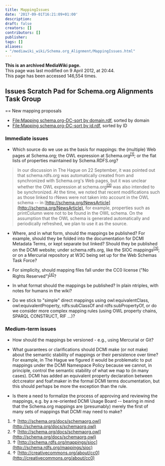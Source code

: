 ```yaml
---
title: MappingIssues
date: '2017-09-01T16:21:09+01:00'
description: 
draft: false
creators: []
contributors: []
publisher: 
tags: []
aliases:
- "/mediawiki_wiki/Schema.org_Alignment/MappingIssues.html"
---
```


 **This is an archived MediaWiki page.**  
This page was last modified on 9 April 2012, at 20:44.  
This page has been accessed 146,554 times.

## Issues Scratch Pad for Schema.org Alignments Task Group 

== New mapping proposals

- [File:Mapping schema.org-DC-sort by domain.rdf](/mediawiki_wiki/files/Mapping_schema.org-DC-sort_by_domain.rdf), sorted by domain
- [File:Mapping schema.org-DC-sort by id.rdf](/mediawiki_wiki/files/Mapping_schema.org-DC-sort_by_id.rdf), sorted by ID

### Immediate issues 

- Which source do we use as the basis for mappings: the (multiple) Web pages at Schema.org; the OWL expression at Schema.org<sup id="cite_ref-0" class="reference"><a href="#cite_note-0">[1]</a></sup>; or the flat lists of properties maintained by Schema.RDFS.org?
> In our discussion in The Hague on 22 September, it was pointed out that schema.rdfs.org was automatically created from and synchronized with Schema.org's Web pages, but it was unclear whether the OWL expression at schema.org<sup id="cite_ref-1" class="reference"><a href="#cite_note-1">[2]</a></sup> was also intended to be synchronized. At the time, we noted that recent modifications such as those linked to rNews were not taken into account in the OWL schema -- in [http://schema.org/NewsArticle](http://schema.org/NewsArticle), for example, properties such as printColumn were not to be found in the OWL schema. On the assumption that the OWL schema is generated automatically and periodically refreshed, we plan to use it as the source.
- Where, and in what form, should the mappings be published? For example, should they be folded into the documentation for DCMI Metadata Terms, or kept separate but linked? Should they be published on the DCMI website; under schema.rdfs.org, like the SIOC mappings<sup id="cite_ref-2" class="reference"><a href="#cite_note-2">[3]</a></sup>; or on a Mercurial repository at W3C being set up for the Web Schemas Task Force?

- For simplicity, should mapping files fall under the CC0 license ("No Rights Reserved")<sup id="cite_ref-3" class="reference"><a href="#cite_note-3">[4]</a></sup>?

- In what format should the mappings be published? In plain ntriples, with notes for humans in the wiki?

- Do we stick to "simple" direct mappings using owl:equivalentClass, owl:equivalentProperty, rdfs:subClassOf and rdfs:subPropertyOf, or do we consider more complex mapping rules (using OWL property chains, SPARQL CONSTRUCT, RIF ...)?

### Medium-term issues 

- How should the mappings be versioned - e.g., using Mercurial or Git?

- What guarantees or clarifications should DCMI make (or not make) about the semantic stability of mappings or their persistence over time? For example, in The Hague we figured it would be problematic to put mappings under the DCMI Namespace Policy because we cannot, in principle, control the semantic stability of what we map to (in many cases). DCMI has added an equivalent property declaration between dct:creator and foaf:maker in the formal DCMI terms documentation, but this should perhaps be more the exception than the rule.

- Is there a need to formalize the process of approving and reviewing the mappings, e.g. by a re-oriented DCMI Usage Board -- bearing in mind that the Schema.org mappings are (presumably) merely the first of many sets of mappings that DCMI may need to make?

1. ↑ [http://schema.org/docs/schemaorg.owl](http://schema.org/docs/schemaorg.owl)
2. ↑ [http://schema.org/docs/schemaorg.owl](http://schema.org/docs/schemaorg.owl)
3. ↑ [http://schema.rdfs.org/mappings/sioc](http://schema.rdfs.org/mappings/sioc)
4. ↑ [http://creativecommons.org/about/cc0](http://creativecommons.org/about/cc0)

